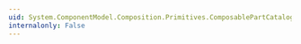 ```yaml
---
uid: System.ComponentModel.Composition.Primitives.ComposablePartCatalog.Parts
internalonly: False
---
```

